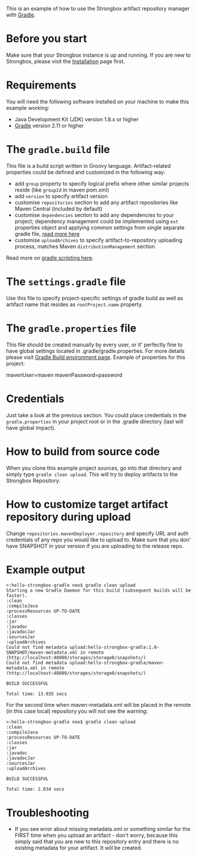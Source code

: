 This is an example of how to use the Strongbox artifact repository manager with [Gradle](http://gradle.org/).

# Before you start
Make sure that your Strongbox instance is up and running. If you are new to Strongbox, please visit the [Installation](https://github.com/strongbox/strongbox#installation) page first.

# Requirements
You will need the following software installed on your machine to make this example working:
* Java Development Kit (JDK) version 1.8.x or higher
* [Gradle](http://gradle.org/) version 2.11 or higher

# The `gradle.build` file
This file is a build script written in Groovy language. Artifact-related properties could be defined and customized in the following way:
* add `group` property to specify logical prefix where other similar projects reside (like `groupId` in maven pom.xml)
* add `version` to specify artifact version
* customise `repositories` section to add any artifact repositories like Maven Central (included by default)
* customise `dependencies` section to add any dependencies to your project; dependency management could be implemented using `ext` properties object and applying common settings from single separate gradle file, [read more here](https://docs.gradle.org/current/userguide/plugins.html) 
* customise `uploadArchives` to specify artifact-to-repository uploading process, matches Maven `distributionManagement` section

Read more on [gradle scripting here](https://docs.gradle.org/current/userguide/tutorial_using_tasks.html).

# The `settings.gradle` file
Use this file to specify project-specific settings of gradle build as well as artifact name that resides as `rootProject.name` property.

# The `gradle.properties` file
This file should be created manually by every user, or it' perfectly fine to have global settings located in .gradle/gradle.properties. For more details please visit [Gradle Build environment page](https://docs.gradle.org/current/userguide/build_environment.html). Example of properties for this project:

   mavenUser=maven
   mavenPassword=password

# Credentials
Just take a look at the previous section. You could place credentials in the `gradle.properties` in your project root or in the .gradle directory (last will have global impact).

# How to build from source code
When you clone this example project sources, go into that directory and simply type `gradle clean upload`. This will try to deploy artifacts to the Strongbox Repository.

# How to customize target artifact repository during upload
Change `repositories.mavenDeployer.repository` and specify URL and auth credentials of any repo you would like to upload to. Make sure that you don' have SNAPSHOT in your version if you are uploading to the release repo.

# Example output

    >:hello-strongbox-gradle neo$ gradle clean upload
    Starting a new Gradle Daemon for this build (subsequent builds will be faster).
    :clean
    :compileJava
    :processResources UP-TO-DATE
    :classes
    :jar
    :javadoc
    :javadocJar
    :sourcesJar
    :uploadArchives
    Could not find metadata upload:hello-strongbox-gradle:1.0-SNAPSHOT/maven-metadata.xml in remote (http://localhost:48080/storages/storage0/snapshots/)
    Could not find metadata upload:hello-strongbox-gradle/maven-metadata.xml in remote (http://localhost:48080/storages/storage0/snapshots/)
           
    BUILD SUCCESSFUL
           
    Total time: 13.035 secs

For the second time when maven-metadata.xml will be placed in the remote (in this case local) repository you will not see the warning:

    >:hello-strongbox-gradle neo$ gradle clean upload
    :clean
    :compileJava
    :processResources UP-TO-DATE
    :classes
    :jar
    :javadoc
    :javadocJar
    :sourcesJar
    :uploadArchives
    
    BUILD SUCCESSFUL
    
    Total time: 2.034 secs

# Troubleshooting

* If you see error about missing metadata.xml or something similar for the FIRST time when you upload an artifact - don't worry, because this simply said that you are new to this repository entry and there is no existing metadata for your artifact. It will be created.